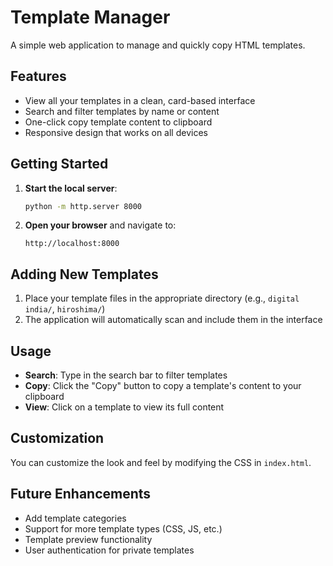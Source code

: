 # Template Manager

A simple web application to manage and quickly copy HTML templates.

## Features

- View all your templates in a clean, card-based interface
- Search and filter templates by name or content
- One-click copy template content to clipboard
- Responsive design that works on all devices

## Getting Started

1. **Start the local server**:
   ```bash
   python -m http.server 8000
   ```

2. **Open your browser** and navigate to:
   ```
   http://localhost:8000
   ```

## Adding New Templates

1. Place your template files in the appropriate directory (e.g., `digital india/`, `hiroshima/`)
2. The application will automatically scan and include them in the interface

## Usage

- **Search**: Type in the search bar to filter templates
- **Copy**: Click the "Copy" button to copy a template's content to your clipboard
- **View**: Click on a template to view its full content

## Customization

You can customize the look and feel by modifying the CSS in `index.html`.

## Future Enhancements

- Add template categories
- Support for more template types (CSS, JS, etc.)
- Template preview functionality
- User authentication for private templates
